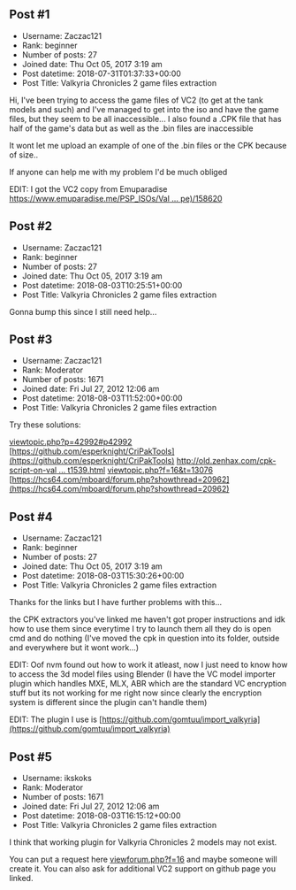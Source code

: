 ## Post #1
- Username: Zaczac121
- Rank: beginner
- Number of posts: 27
- Joined date: Thu Oct 05, 2017 3:19 am
- Post datetime: 2018-07-31T01:37:33+00:00
- Post Title: Valkyria Chronicles 2 game files extraction

Hi, I've been trying to access the game files of VC2 (to get at the tank models and such) and I've managed to get into the iso and have the game files, but they seem to be all inaccessible...
I also found a .CPK file that has half of the game's data but as well as the .bin files are inaccessible

It wont let me upload an example of one of the .bin files or the CPK because of size.. 

If anyone can help me with my problem I'd be much obliged

EDIT: I got the VC2 copy from Emuparadise [https://www.emuparadise.me/PSP_ISOs/Val ... pe)/158620](https://www.emuparadise.me/PSP_ISOs/Valkyria_Chronicles_II_%28Europe%29/158620)
## Post #2
- Username: Zaczac121
- Rank: beginner
- Number of posts: 27
- Joined date: Thu Oct 05, 2017 3:19 am
- Post datetime: 2018-08-03T10:25:51+00:00
- Post Title: Valkyria Chronicles 2 game files extraction

Gonna bump this since I still need help...
## Post #3
- Username: Zaczac121
- Rank: Moderator
- Number of posts: 1671
- Joined date: Fri Jul 27, 2012 12:06 am
- Post datetime: 2018-08-03T11:52:00+00:00
- Post Title: Valkyria Chronicles 2 game files extraction

Try these solutions:

[viewtopic.php?p=42992#p42992](http://forum.xentax.com/viewtopic.php?p=42992#p42992)
[https://github.com/esperknight/CriPakTools](https://github.com/esperknight/CriPakTools)
[http://old.zenhax.com/cpk-script-on-val ... t1539.html](http://old.zenhax.com/cpk-script-on-valkyria-chronicles-2-t1539.html)
[viewtopic.php?f=16&t=13076](http://forum.xentax.com/viewtopic.php?f=16&t=13076)
[https://hcs64.com/mboard/forum.php?showthread=20962](https://hcs64.com/mboard/forum.php?showthread=20962)
## Post #4
- Username: Zaczac121
- Rank: beginner
- Number of posts: 27
- Joined date: Thu Oct 05, 2017 3:19 am
- Post datetime: 2018-08-03T15:30:26+00:00
- Post Title: Valkyria Chronicles 2 game files extraction

Thanks for the links but I have further problems with this...


the CPK extractors you've linked me haven't got proper instructions and idk how to use them since everytime I try to launch them all they do is open cmd and do nothing (I've moved the cpk in question into its folder, outside and everywhere but it wont work...)


EDIT: Oof nvm found out how to work it atleast, now I just need to know how to access the 3d model files using Blender (I have the VC model importer plugin which handles MXE, MLX, ABR which are the standard VC encryption stuff but its not working for me right now since clearly the encryption system is different since the plugin can't handle them)

EDIT: The plugin I use is [https://github.com/gomtuu/import_valkyria](https://github.com/gomtuu/import_valkyria)
## Post #5
- Username: ikskoks
- Rank: Moderator
- Number of posts: 1671
- Joined date: Fri Jul 27, 2012 12:06 am
- Post datetime: 2018-08-03T16:15:12+00:00
- Post Title: Valkyria Chronicles 2 game files extraction

I think that working plugin for Valkyria Chronicles 2 models may not exist.

You can put a request here [viewforum.php?f=16](http://forum.xentax.com/viewforum.php?f=16) and maybe someone will create it.
You can also ask for additional VC2 support on github page you linked.
